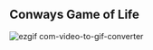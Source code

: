 ## Conways Game of Life


![ezgif com-video-to-gif-converter](https://github.com/uigormarshall/Conway-s-Game-of-Life/assets/40609362/54cfdf25-e07b-48ab-b510-b7cd225a56e4)
